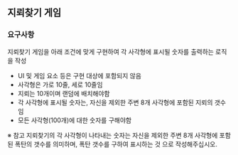 ## 지뢰찾기 게임
### 요구사항
지뢰찾기 게임을 아래 조건에 맞게 구현하여 각 사각형에 표시될 숫자를 출력하는 로직을 작성

* UI 및 게임 요소 등은 구현 대상에 포함되지 않음
* 사각형은 가로 10줄, 세로 10줄임
* 지뢰는 10개이며 랜덤에 배치해야함
* 각 사각형에 표시될 숫자는, 자신을 제외한 주변 8개 사각형에 포함된 지뢰의 갯수임
* 모든 사각형(100개)에 대한 숫자를 구해야함

※ 참고 지뢰찾기의 각 사각형이 나타내는 숫자는 자신을 제외한 주변 8개
사각형에 포함된 폭탄의 갯수를 의미하며, 폭탄 갯수를 구하여 표시하는 것
으로 작성해주십시오.